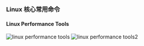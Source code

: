 ### Linux 核心常用命令

#### Linux Performance Tools

![linux performance tools](https://raw.githubusercontent.com/hellorocky/blog/master/picture/4.operation-command.png)
![linux performance tools2](https://raw.githubusercontent.com/hellorocky/blog/master/picture/5.linux_perf_tools_full.png)
